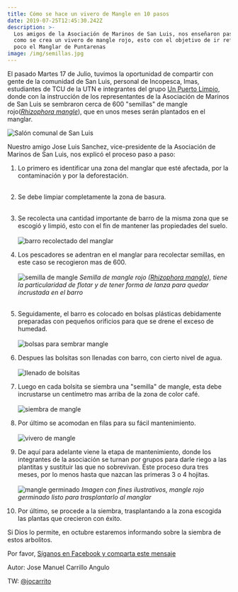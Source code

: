 ```yaml
---
title: Cómo se hace un vivero de Mangle en 10 pasos
date: 2019-07-25T12:45:30.242Z
description: >-
  Los amigos de la Asociación de Marinos de San Luis, nos enseñaron paso a paso
  como se crea un vivero de mangle rojo, esto con el objetivo de ir reforestando
  poco el Manglar de Puntarenas
image: /img/semillas.jpg
---
```

El pasado Martes 17 de Julio, tuvimos la oportunidad de compartir con gente de la comunidad de San Luis, personal de Incopesca, Imas, estudiantes de TCU de la UTN e integrantes del grupo [Un Puerto Limpio](https://www.facebook.com/UnPuertoLimpio/), donde con la instrucción de los representantes de la Asociación de Marinos de San Luis se sembraron cerca de 600 "semillas" de mangle rojo([_Rhizophora mangle_](https://es.wikipedia.org/wiki/Rhizophora_mangle)), que en unos meses serán plantados en el manglar.

![Salón comunal de San Luis](/img/salon-san-luis.jpg "Salón comunal de San Luis, donde se desarrolló el vivero")

Nuestro amigo Jose Luis Sanchez, vice-presidente de la Asociación de Marinos de San Luis, nos explicó el proceso paso a paso:

1. Lo primero es identificar una zona del manglar que esté afectada, por la contaminación y por la deforestación.<br/><br/>
2. Se debe limpiar completamente la zona de basura.<br/><br/>
3. Se recolecta una cantidad importante de barro de la misma zona que se escogió y limpió, esto con el fin de mantener las propiedades del suelo.<br/><br/>
   ![barro recolectado del manglar](/img/barro.jpg "barro recolectado del manglar")
4. Los pescadores se adentran en el manglar para recolectar semillas, en este caso se recogieron mas de 600.<br/><br/>
   ![semilla de mangle](/img/semilla.jpg "semilla de mangle rojo Rhizophora mangle")
      _Semilla de mangle rojo (_[_Rhizophora mangle_](https://es.wikipedia.org/wiki/Rhizophora_mangle)_), tiene la particularidad de flotar y de tener forma de lanza para quedar incrustada en el barro_<br/><br/>
5. Seguidamente, el barro es colocado en bolsas plásticas debidamente preparadas con pequeños orificios para que se drene el exceso de humedad.<br/><br/>
   ![bolsas para sembrar mangle](/img/bolsas.jpg "bolsas para sembrar mangle")
6. Despues las bolsitas son llenadas con barro, con cierto nivel de agua.<br/><br/>
   ![llenado de bolsitas](/img/llenado-de-bolsas.jpg "Comunidad e instituciones colaborando en llenado de bolsitas de barro de manglar")
7. Luego en cada bolsita se siembra una "semilla" de mangle, esta debe incrustarse un centímetro mas arriba de la zona de color café. <br/>\
   ![siembra de mangle](/img/vecinas.jpg "vecinas sembrando mangle")
8. Por último se acomodan en filas para su fácil mantenimiento.<br/><br/>
   ![vivero de mangle](/img/vivero.jpg "vivero de mangle")
9. De aquí para adelante viene la etapa de mantenimiento, donde los integrantes de la asociación se turnan por grupos para darle riego a las plantitas y sustituir las que no sobrevivan. Este proceso dura tres meses, por lo menos hasta que nazcan las primeras 3 o 4 hojitas.<br/><br/>
      ![mangle germinado](/img/mangle-pequeno.jpg "mangle germinado, listo para transplantar")
   _Imagen con fines ilustrativos, mangle rojo germinado listo para trasplantarlo al manglar_

10. Por último, se procede a la siembra, trasplantando a la zona escogida las plantas que crecieron con éxito.

Si Dios lo permite, en octubre estaremos informando sobre la siembra de estos arbolitos.

Por favor, [Síganos en Facebook y comparta este mensaje](https://www.facebook.com/manglarpuntarenas)

Autor: Jose Manuel Carrillo Angulo

TW: [@jocarrito](https://twitter.com/jocarrito)
